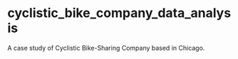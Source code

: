 # cyclistic_bike_company_data_analysis
A case study of Cyclistic Bike-Sharing Company based in Chicago.
